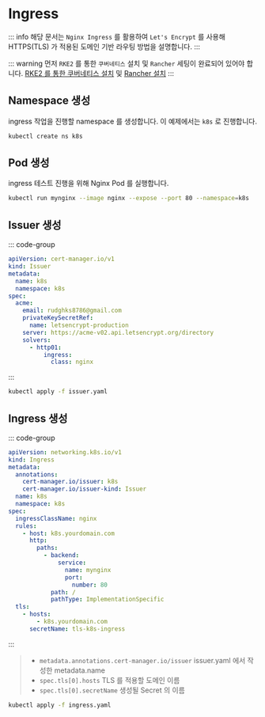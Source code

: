 # Ingress

::: info
해당 문서는 `Nginx Ingress` 를 활용하여 `Let's Encrypt` 를 사용해 HTTPS(TLS) 가 적용된 도메인 기반 라우팅 방법을 설명합니다.
:::

::: warning
먼저 `RKE2` 를 통한 `쿠버네티스` 설치 및 `Rancher` 세팅이 완료되어 있어야 합니다. [RKE2 를 통한 쿠버네티스 설치](./install/step1-master.md) 및 [Rancher 설치](./install/step3-rancher.md)
:::

## Namespace 생성
ingress 작업을 진행할 namespace 를 생성합니다. 이 예제에서는 `k8s` 로 진행합니다.

``` bash
kubectl create ns k8s
```

## Pod 생성
ingress 테스트 진행을 위해 Nginx Pod 를 실행합니다.

``` bash
kubectl run mynginx --image nginx --expose --port 80 --namespace=k8s
```

## Issuer 생성
::: code-group
``` yaml [issuer.yaml]
apiVersion: cert-manager.io/v1
kind: Issuer
metadata:
  name: k8s
  namespace: k8s
spec:
  acme:
    email: rudghks8786@gmail.com
    privateKeySecretRef:
      name: letsencrypt-production
    server: https://acme-v02.api.letsencrypt.org/directory
    solvers:
      - http01:
          ingress:
            class: nginx
```
:::

``` bash
kubectl apply -f issuer.yaml 
```

## Ingress 생성
::: code-group
``` yaml [ingress.yaml]
apiVersion: networking.k8s.io/v1
kind: Ingress
metadata:
  annotations:
    cert-manager.io/issuer: k8s
    cert-manager.io/issuer-kind: Issuer
  name: k8s
  namespace: k8s
spec:
  ingressClassName: nginx
  rules:
    - host: k8s.yourdomain.com
      http:
        paths:
          - backend:
              service:
                name: mynginx
                port:
                  number: 80
            path: /
            pathType: ImplementationSpecific
  tls:
    - hosts:
        - k8s.yourdomain.com
      secretName: tls-k8s-ingress
```
:::
> * `metadata.annotations.cert-manager.io/issuer` issuer.yaml 에서 작성한 metadata.name
> * `spec.tls[0].hosts` TLS 를 적용할 도메인 이름
> * `spec.tls[0].secretName` 생성될 Secret 의 이름

``` bash
kubectl apply -f ingress.yaml 
```